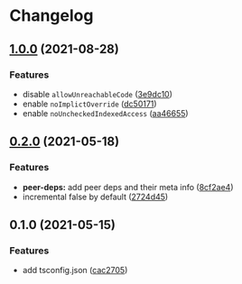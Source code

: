 # Changelog
## [1.0.0](https://github.com/lbwa/tsconfig/compare/v0.2.0...v1.0.0) (2021-08-28)


### Features

* disable `allowUnreachableCode` ([3e9dc10](https://github.com/lbwa/tsconfig/commit/3e9dc107c5e01745cd14d06825108b7fbcf94f71))
* enable `noImplictOverride` ([dc50171](https://github.com/lbwa/tsconfig/commit/dc501710e960ebeab22342fd8744cc487aa069e9))
* enable `noUncheckedIndexedAccess` ([aa46655](https://github.com/lbwa/tsconfig/commit/aa466556befa6f2d8367bb750feb620fae411579))

## [0.2.0](https://github.com/lbwa/tsconfig/compare/v0.1.0...v0.2.0) (2021-05-18)

### Features

- **peer-deps:** add peer deps and their meta info ([8cf2ae4](https://github.com/lbwa/tsconfig/commit/8cf2ae480942768ce0d48967182a8513f6492366))
- incremental false by default ([2724d45](https://github.com/lbwa/tsconfig/commit/2724d457384d4c91bd6aaaa2539494fab0077bd2))

## 0.1.0 (2021-05-15)

### Features

- add tsconfig.json ([cac2705](https://github.com/lbwa/tsconfig/commit/cac27059e1eddf31ffa2fb6babd7b0e25c2f2b75))
